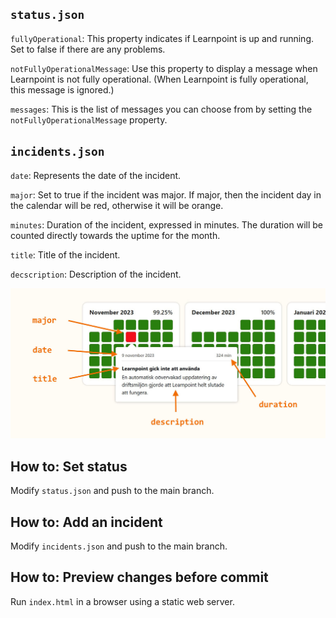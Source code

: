 ## `status.json`

`fullyOperational`: This property indicates if Learnpoint is up and running. Set to false if there are any problems.

`notFullyOperationalMessage`: Use this property to display a message when Learnpoint is not fully operational. (When Learnpoint is fully operational, this message is ignored.)

`messages`: This is the list of messages you can choose from by setting the `notFullyOperationalMessage` property.



## `incidents.json`

`date`: Represents the date of the incident.

`major`: Set to true if the incident was major. If major, then the incident day in the calendar will be red, otherwise it will be orange.

`minutes`: Duration of the incident, expressed in minutes. The duration will be counted directly towards the uptime for the month.

`title`: Title of the incident.

`decscription`: Description of the incident.

<img src="incident.jpg" width="640px">



## How to: Set status

Modify `status.json` and push to the main branch.



## How to: Add an incident

Modify `incidents.json` and push to the main branch.



## How to: Preview changes before commit

Run `index.html` in a browser using a static web server.
